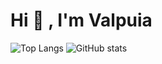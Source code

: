 # Hi 👋 , I'm Valpuia 

![Top Langs](https://github-readme-stats.vercel.app/api/top-langs/?username=Valpuia&layout=compact)     ![GitHub stats](https://github-readme-stats.vercel.app/api?username=Valpuia)
